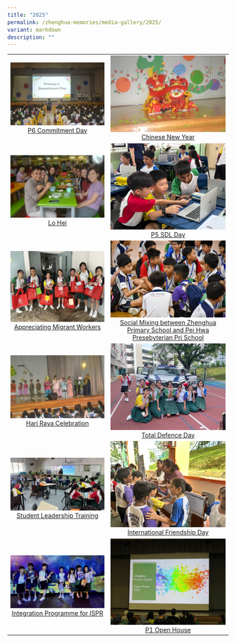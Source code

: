 ```yaml
---
title: "2025"
permalink: /zhenghua-memories/media-gallery/2025/
variant: markdown
description: ""
---
```

|                 |                                     |
|:-------------:|:----------------:|
| ![](/images/Media%20gallery/2025/P6_Commitment_Day.jpg) <a href="https://photos.app.goo.gl/x9P4YbTtznpv7Kqh6" target="_blank"> P6 Commitment Day</a>      |![](/images/Media%20gallery/2025/CNY.jpg)    <a href="https://photos.app.goo.gl/83Lvk4StkDpyZzDv6" target="_blank"> Chinese New Year</a>
|  ![](/images/Media%20gallery/2025/Lo_Hei.jpg) <a href="https://photos.app.goo.gl/vji2wVsuUoNnZLFw5" target="_blank"> Lo Hei</a>      | ![](/images/Media%20gallery/2025/P5_SDL_Day.jpg) <a href="https://photos.app.goo.gl/nH5AiPLu5W2Ujq9F6" target="_blank"> P5 SDL Day</a>    |
![](/images/Media%20gallery/2025/Appreciating_Migrant_Workers.jpg) <a href="https://photos.app.goo.gl/cas81rY6dq4ZUR8eA" target="_blank"> Appreciating Migrant Workers</a>      | ![](/images/Media%20gallery/2025/Social_Mixing_between_Zhenghua_Primary_School_and_Pei_Hwa_Presebyterian_Pri_School.jpg) <a href="https://photos.app.goo.gl/YZyfsYkDYwbmdU5P9" target="_blank"> Social Mixing between Zhenghua Primary School and Pei Hwa Presebyterian Pri School</a>      | 
![](/images/Media%20gallery/2025/Hari_Raya_Celebration.jpg) <a href="https://photos.app.goo.gl/x9P4YbTtznpv7Kqh6" target="_blank"> Hari Raya Celebration</a>     | ![](/images/Media%20gallery/2025/Total_Defence_Day.jpg) <a href="https://photos.app.goo.gl/x9P4YbTtznpv7Kqh6" target="_blank"> Total Defence Day</a>      | 
![](/images/Media%20gallery/2025/Student_Leadership_Training.jpg) <a href="https://photos.app.goo.gl/x9P4YbTtznpv7Kqh6" target="_blank"> Student Leadership Training</a>      | ![](/images/Media%20gallery/2025/International_Friendship_Day.jpg) <a href="https://photos.app.goo.gl/x9P4YbTtznpv7Kqh6" target="_blank"> International Friendship Day</a>      | 
![](/images/Media%20gallery/2025/Integration_Programme_for_ISPR.jpg) <a href="https://photos.app.goo.gl/x9P4YbTtznpv7Kqh6" target="_blank"> Integration Programme for ISPR</a>      | ![](/images/Media%20gallery/2025/P1_Open_House.jpg) <a href="https://photos.app.goo.gl/x9P4YbTtznpv7Kqh6" target="_blank"> P1 Open House</a>      |

